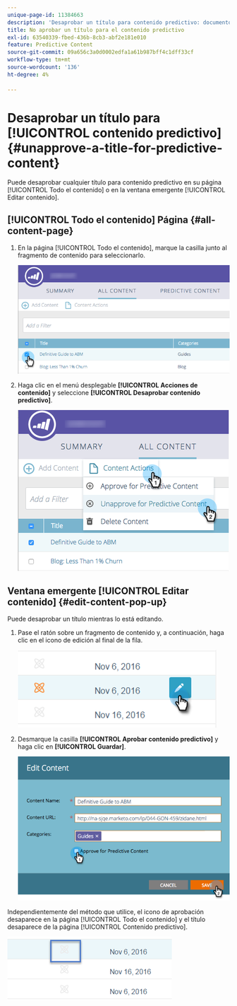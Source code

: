 ```yaml
---
unique-page-id: 11384663
description: 'Desaprobar un título para contenido predictivo: documentos de Marketo, documentación del producto'
title: No aprobar un título para el contenido predictivo
exl-id: 63540339-fbed-436b-8cb3-abf2e181e010
feature: Predictive Content
source-git-commit: 09a656c3a0d0002edfa1a61b987bff4c1dff33cf
workflow-type: tm+mt
source-wordcount: '136'
ht-degree: 4%

---
```


# Desaprobar un título para [!UICONTROL contenido predictivo] {#unapprove-a-title-for-predictive-content}

Puede desaprobar cualquier título para contenido predictivo en su página [!UICONTROL Todo el contenido] o en la ventana emergente [!UICONTROL Editar contenido].

## [!UICONTROL Todo el contenido] Página {#all-content-page}

1. En la página [!UICONTROL Todo el contenido], marque la casilla junto al fragmento de contenido para seleccionarlo.

   ![](assets/image2017-10-3-9-3a18-3a38.png)

1. Haga clic en el menú desplegable **[!UICONTROL Acciones de contenido]** y seleccione **[!UICONTROL Desaprobar contenido predictivo]**.

   ![](assets/image2017-10-3-9-3a19-3a20.png)

## Ventana emergente [!UICONTROL Editar contenido] {#edit-content-pop-up}

Puede desaprobar un título mientras lo está editando.

1. Pase el ratón sobre un fragmento de contenido y, a continuación, haga clic en el icono de edición al final de la fila.

   ![](assets/click-icon-hand.png)

1. Desmarque la casilla **[!UICONTROL Aprobar contenido predictivo]** y haga clic en **[!UICONTROL Guardar]**.

   ![](assets/image2017-10-3-9-3a20-3a17.png)

Independientemente del método que utilice, el icono de aprobación desaparece en la página [!UICONTROL Todo el contenido] y el título desaparece de la página [!UICONTROL Contenido predictivo].

![](assets/unapprove-content-no-icon.png)
